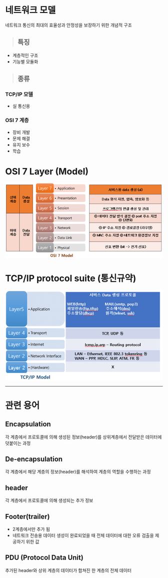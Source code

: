  # 네트워크 모델   
 네트워크 통신의 최대의 효율성과 안정성을 보장하기 위한 개념적 구조   
 >## 특징   
 - 계층적인 구조   
 - 기능별 모듈화   
 >## 종류   
 ### TCP/IP 모델  
- 실 통신용   
 ### OSI 7 계층  
- 장비 개발   
- 문제 해결   
- 유지 보수   
- 학습
# OSI 7 Layer (Model)   
![osi2](./imgs/osi2.png)
# TCP/IP protocol suite (통신규약)
![tcpip2](./imgs/tcpip2.png)
- - -
# 관련 용어   
## Encapsulation   
각 계층에서 프로토콜에 의해 생성된 정보(header)를 상위계층에서 전달받은 데이터에 덧붙이는 과정   
## De-encapsulation   
각 계층에서 해당 계층의 정보(header)를 해석하여 계층의 역할을 수행하는 과정   
## header   
각 계층에서 프로토콜에 의해 생성되는 추가 정보   
## Footer(trailer)   
- 2계층에서만 추가 됨   
- 네트워크 전송용 데이터 생성이 완료되었을 때 전체 데이터에 대한 오류 검출을 제공하기 위한 값   
## PDU (Protocol Data Unit)   
추가된 header와 상위 계층의 데이터가 합쳐진 한 계층의 전체 데이터